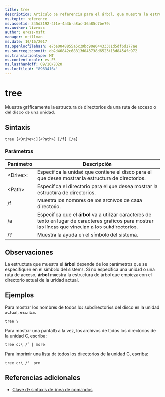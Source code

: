 ```yaml
---
title: tree
description: Artículo de referencia para el árbol, que muestra la estructura de directorios de una ruta de acceso, o del disco de una unidad, de forma gráfica.
ms.topic: reference
ms.assetid: 345d3192-401e-4a3b-a8ac-36a85c7be79d
ms.author: lizross
author: eross-msft
manager: mtillman
ms.date: 10/16/2017
ms.openlocfilehash: e75e0048855a5c30bc90e04433301d5df6d177ae
ms.sourcegitcommit: db2d46842c68813d043738d6523f13d8454fc972
ms.translationtype: MT
ms.contentlocale: es-ES
ms.lasthandoff: 09/10/2020
ms.locfileid: "89634164"
---
```

# <a name="tree"></a>tree

Muestra gráficamente la estructura de directorios de una ruta de acceso o del disco de una unidad.



## <a name="syntax"></a>Sintaxis

```
tree [<Drive>:][<Path>] [/f] [/a]
```

### <a name="parameters"></a>Parámetros

|Parámetro|Descripción|
|---------|-----------|
|\<Drive>:|Especifica la unidad que contiene el disco para el que desea mostrar la estructura de directorios.|
|\<Path>|Especifica el directorio para el que desea mostrar la estructura de directorios.|
|/f|Muestra los nombres de los archivos de cada directorio.|
|/a|Especifica que el **árbol** va a utilizar caracteres de texto en lugar de caracteres gráficos para mostrar las líneas que vinculan a los subdirectorios.|
|/?|Muestra la ayuda en el símbolo del sistema.|

## <a name="remarks"></a>Observaciones

La estructura que muestra el **árbol** depende de los parámetros que se especifiquen en el símbolo del sistema. Si no especifica una unidad o una ruta de acceso, **árbol** muestra la estructura de árbol que empieza con el directorio actual de la unidad actual.

## <a name="examples"></a>Ejemplos

Para mostrar los nombres de todos los subdirectorios del disco en la unidad actual, escriba:
```
tree \
```
Para mostrar una pantalla a la vez, los archivos de todos los directorios de la unidad C, escriba:
```
tree c:\ /f | more
```
Para imprimir una lista de todos los directorios de la unidad C, escriba:
```
tree c:\ /f  prn
```

## <a name="additional-references"></a>Referencias adicionales

- [Clave de sintaxis de línea de comandos](command-line-syntax-key.md)